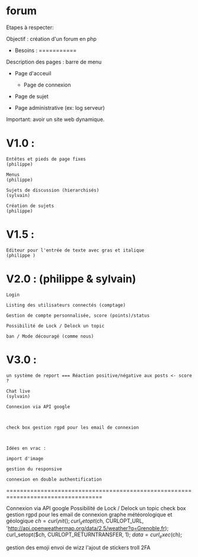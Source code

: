 # forum

Etapes à respecter:

Objectif : création d'un forum en php

 * Besoins :
 ===========

Description des pages :
barre de menu
 + Page d'acceuil

     + Page de connexion

 + Page de sujet
 + Page administrative (ex: log serveur)


Important: avoir un site web dynamique.


V1.0 :
======

    Entêtes et pieds de page fixes                                                        (philippe)

    Menus                                                                                 (philippe)

    Sujets de discussion (hierarchisés)                                                   (sylvain)

    Création de sujets                                                                    (philippe)


V1.5 :
======

    Editeur pour l'entrée de texte avec gras et italique                                  (philippe )


V2.0 :                                                                                    (philippe & sylvain)
======

    Login                                                                                 

    Listing des utilisateurs connectés (comptage)

    Gestion de compte personnalisée, score (points)/status

    Possibilité de Lock / Delock un topic

    ban / Mode découragé (comme nous)


V3.0 :
======

    un système de report === Réaction positive/négative aux posts <- score ?

    Chat live                                                                            (sylvain)

    Connexion via API google



    check box gestion rgpd pour les email de connexion



    Idées en vrac :

    import d'image

    gestion du responsive

    connexion en double authentification





==================================================================================

Connexion via API google
Possibilité de Lock / Delock un topic
check box gestion rgpd pour les email de connexion
graphe météorologique et géologique
$ch = curl_init();
curl_setopt($ch, CURLOPT_URL, 'http://api.openweathermap.org/data/2.5/weather?q=Grenoble,fr);
curl_setopt($ch, CURLOPT_RETURNTRANSFER, 1);
$data = curl_exec($ch);

gestion des emoji
envoi de wizz
l'ajout de  stickers troll
2FA
